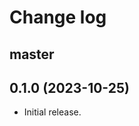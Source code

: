 # Change log

## master

## 0.1.0 (2023-10-25)

- Initial release.

[@palkan]: https://github.com/palkan
